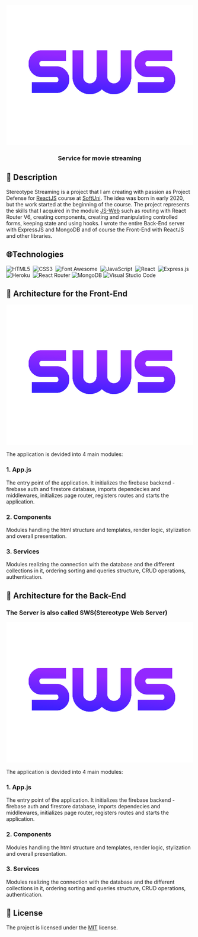
<p align="center">
<img src="https://github.com/VAPY05/Steretype-Streaming/blob/main/assets/logo-back-end.png">
</p>
<h3 align="center">Service for movie streaming</h3>

## 📒 Description
Stereotype Streaming is a project that I am creating with passion as Project Defense for [ReactJS](https://softuni.bg/trainings/3727/reactjs-june-2022) course at [SoftUni](https://softuni.bg/). The idea was born in early 2020, but the work started at the beginning of the course. The project represents the skills that I acquired in the module [JS-Web](https://softuni.bg/modules/122/js-web/1307) such as routing with React Router V6, creating components, creating and manipulating controlled forms, keeping state and using hooks. I wrote the entire Back-End server with ExpressJS and MongoDB and of course the Front-End with ReactJS and other libraries.

## 🌐Technologies
  
![HTML5](https://img.shields.io/badge/html5-%23E34F26.svg?style=for-the-flat&logo=html5&logoColor=white)&nbsp;
![CSS3](https://img.shields.io/badge/css3-%231572B6.svg?style=for-the-flat&logo=css3&logoColor=white)&nbsp;
![Font Awesome](https://img.shields.io/badge/Font%20Awesome-528DD7?style=for-the-flat&logo=fontawesome&logoColor=white)&nbsp;
![JavaScript](https://img.shields.io/badge/Javascript-a57f1c.svg?&style=flat&logo=javascript&logoColor=%23F7DF1E)&nbsp;
![React](https://img.shields.io/badge/react-%2320232a.svg?style=for-the-flat&logo=react&logoColor=%2361DAFB)&nbsp;
![Express.js](https://img.shields.io/badge/express.js-%23404d59.svg?style=for-the-flat&logo=express&logoColor=%2361DAFB)&nbsp;
![Heroku](https://img.shields.io/badge/heroku-%23430098.svg?style=for-the-flat&logo=heroku&logoColor=white)&nbsp;
![React Router](https://img.shields.io/badge/React_Router-CA4245?style=for-the-flat&logo=react-router&logoColor=white)
![MongoDB](https://img.shields.io/badge/MongoDB-%234ea94b.svg?style=for-the-flat&logo=mongodb&logoColor=white)
![Visual Studio Code](https://img.shields.io/badge/Visual%20Studio%20Code-0078d7.svg?style=for-the-flat&logo=visual-studio-code&logoColor=white)


## 🧱 Architecture for the Front-End

<p align="center">
<img src="https://github.com/VAPY05/Steretype-Streaming/blob/main/assets/logo-back-end.png">
</p>

The application is devided into 4 main modules:
### 1. App.js
  The entry point of the application. It initializes the firebase backend - firebase auth and firestore database, imports dependecies and middlewares, initializes page router, registers routes and starts the application.
### 2. Components
  Modules handling the html structure and templates, render logic, stylization and overall presentation.
### 3. Services 
  Modules realizing the connection with the database and the different collections in it, ordering sorting and queries structure, CRUD operations, authentication.

## 🧱 Architecture for the Back-End

### The Server is also called SWS(Stereotype Web Server)

<p align="center">
<img src="https://github.com/VAPY05/Steretype-Streaming/blob/main/assets/logo-back-end.png">
</p>

The application is devided into 4 main modules:
### 1. App.js
  The entry point of the application. It initializes the firebase backend - firebase auth and firestore database, imports dependecies and middlewares, initializes page router, registers routes and starts the application.
### 2. Components
  Modules handling the html structure and templates, render logic, stylization and overall presentation.
### 3. Services 
  Modules realizing the connection with the database and the different collections in it, ordering sorting and queries structure, CRUD operations, authentication.

## 📑 License
The project is licensed under the [MIT](https://github.com/Sirmov/Mimega/blob/main/LICENSE) license.
